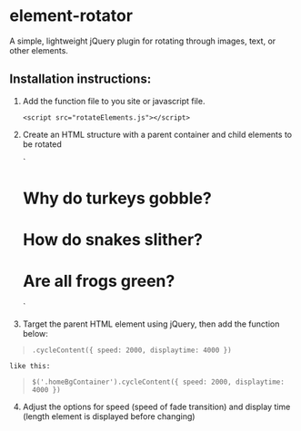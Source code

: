 # element-rotator
A simple, lightweight jQuery plugin for rotating through images, text, or other elements.

## Installation instructions:

1. Add the function file to you site or javascript file.

	`<script src="rotateElements.js"></script>`
	
2. Create an HTML structure with a parent container and child elements to be rotated

	`<div class="homeBgContainer">
		<!--Can include any elements you want to rotate-->
		<h1>Why do turkeys gobble?</h1>
		<h1>How do snakes slither?</h1>
		<h1>Are all frogs green?</h1>
	</div>`
	
3. Target the parent HTML element using jQuery, then add the function below:

>	`.cycleContent({
>		speed: 2000,
>		displaytime: 4000
>	})`

	like this:
	
>	`$('.homeBgContainer').cycleContent({
>		speed: 2000,
>		displaytime: 4000
>	})`

4. Adjust the options for speed (speed of fade transition) and display time (length element is displayed before changing)
